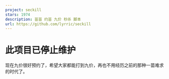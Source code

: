 ```yaml
---
project: seckill
stars: 1974
description: 苗苗 约苗 九价 秒杀 脚本
url: https://github.com/lyrric/seckill
---
```


此项目已停止维护
========

现在九价很好预约了，希望大家都能打到九价，再也不用经历之前的那种一苗难求的时代了。
